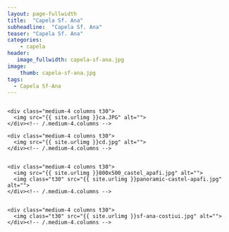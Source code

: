 ```yaml
---
layout: page-fullwidth
title:  "Capela Sf. Ana"
subheadline:  "Capela Sf. Ana"
teaser: "Capela Sf. Ana"
categories:
    - capela
header:
   image_fullwidth: capela-sf-ana.jpg 	
image:
    thumb: capela-sf-ana.jpg 	
tags:
  - Capela Sf-Ana
---
```

<div class="row">
    <div class="medium-4 columns t30">
    <img src="{{ site.urlimg }}cc.jpg" alt="">
    </div><!-- /.medium-4.columns -->

    <div class="medium-4 columns t30">
      <img src="{{ site.urlimg }}ca.JPG" alt="">
    </div><!-- /.medium-4.columns -->

    <div class="medium-4 columns t30">
      <img src="{{ site.urlimg }}cd.jpg" alt="">
    </div><!-- /.medium-4.columns -->

</div><!-- /.row -->
<div class="row">
    <div class="medium-8 columns t30">
    <img src="{{ site.urlimg }}castelul-apaffi.jpg" alt="">
    </div><!-- /.medium-8.columns -->

    <div class="medium-4 columns t30">
      <img src="{{ site.urlimg }}800x500_castel_apafi.jpg" alt="">
      <img class="t30" src="{{ site.urlimg }}panoramic-castel-apafi.jpg" alt="">
    </div><!-- /.medium-4.columns -->

</div><!-- /.row -->


<div class="row">
    <div class="medium-8 columns t30">
    <img src="{{ site.urlimg }}capela-sf-ana.jpg" alt="">
    </div><!-- /.medium-8.columns -->

    <div class="medium-4 columns t30">
      <img class="t30" src="{{ site.urlimg }}sf-ana-costiui.jpg" alt="">
    </div><!-- /.medium-4.columns -->

</div><!-- /.row -->

